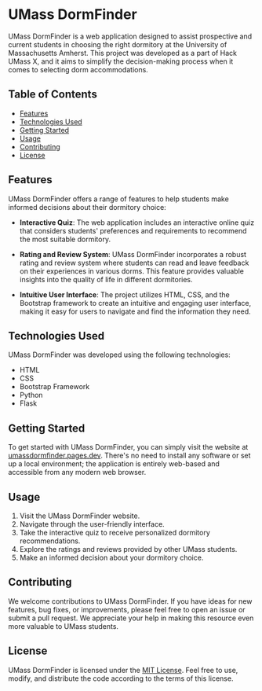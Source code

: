 # UMass DormFinder

UMass DormFinder is a web application designed to assist prospective and current students in choosing the right dormitory at the University of Massachusetts Amherst. This project was developed as a part of Hack UMass X, and it aims to simplify the decision-making process when it comes to selecting dorm accommodations.

## Table of Contents

- [Features](#features)
- [Technologies Used](#technologies-used)
- [Getting Started](#getting-started)
- [Usage](#usage)
- [Contributing](#contributing)
- [License](#license)

## Features

UMass DormFinder offers a range of features to help students make informed decisions about their dormitory choice:

- **Interactive Quiz**: The web application includes an interactive online quiz that considers students' preferences and requirements to recommend the most suitable dormitory.

- **Rating and Review System**: UMass DormFinder incorporates a robust rating and review system where students can read and leave feedback on their experiences in various dorms. This feature provides valuable insights into the quality of life in different dormitories.

- **Intuitive User Interface**: The project utilizes HTML, CSS, and the Bootstrap framework to create an intuitive and engaging user interface, making it easy for users to navigate and find the information they need.

## Technologies Used

UMass DormFinder was developed using the following technologies:

- HTML
- CSS
- Bootstrap Framework
- Python
- Flask

## Getting Started

To get started with UMass DormFinder, you can simply visit the website at [umassdormfinder.pages.dev](#). There's no need to install any software or set up a local environment; the application is entirely web-based and accessible from any modern web browser.

## Usage

1. Visit the UMass DormFinder website.
2. Navigate through the user-friendly interface.
3. Take the interactive quiz to receive personalized dormitory recommendations.
4. Explore the ratings and reviews provided by other UMass students.
5. Make an informed decision about your dormitory choice.

## Contributing

We welcome contributions to UMass DormFinder. If you have ideas for new features, bug fixes, or improvements, please feel free to open an issue or submit a pull request. We appreciate your help in making this resource even more valuable to UMass students.

## License

UMass DormFinder is licensed under the [MIT License](LICENSE). Feel free to use, modify, and distribute the code according to the terms of this license.
